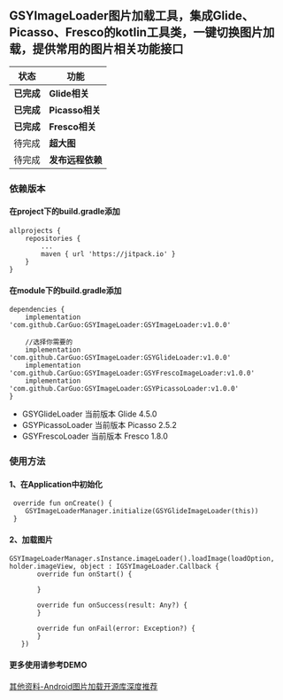 
## GSYImageLoader图片加载工具，集成Glide、Picasso、Fresco的kotlin工具类，一键切换图片加载，提供常用的图片相关功能接口

状态 | 功能
-------- | ---
**已完成**|**Glide相关**
**已完成**|**Picasso相关**
**已完成**|**Fresco相关**
待完成|**超大图**
待完成|**发布远程依赖**


### 依赖版本

#### 在project下的build.gradle添加
```
allprojects {
	repositories {
		...
		maven { url 'https://jitpack.io' }
	}
}
```
#### 在module下的build.gradle添加
```
dependencies {
    implementation 'com.github.CarGuo:GSYImageLoader:GSYImageLoader:v1.0.0'

    //选择你需要的
    implementation 'com.github.CarGuo:GSYImageLoader:GSYGlideLoader:v1.0.0'
    implementation 'com.github.CarGuo:GSYImageLoader:GSYFrescoImageLoader:v1.0.0'
    implementation 'com.github.CarGuo:GSYImageLoader:GSYPicassoLoader:v1.0.0'
}

```

* GSYGlideLoader 当前版本 Glide 4.5.0
* GSYPicassoLoader 当前版本 Picasso 2.5.2
* GSYFrescoLoader 当前版本 Fresco 1.8.0


### 使用方法

#### 1、在Application中初始化

```
 override fun onCreate() {
    GSYImageLoaderManager.initialize(GSYGlideImageLoader(this))
 }
```

#### 2、加载图片

```
GSYImageLoaderManager.sInstance.imageLoader().loadImage(loadOption, holder.imageView, object : IGSYImageLoader.Callback {
       override fun onStart() {

       }

       override fun onSuccess(result: Any?) {
       }

       override fun onFail(error: Exception?) {
       }
   })
```

#### 更多使用请参考DEMO



[其他资料-Android图片加载开源库深度推荐](https://www.jianshu.com/p/cd058a924288)